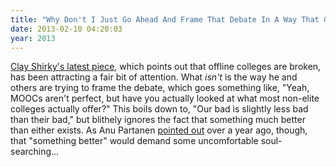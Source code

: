 ```yaml
---
title: "Why Don't I Just Go Ahead And Frame That Debate In A Way That Guarantees I'll Win?"
date: 2013-02-10 04:20:03
year: 2013
---
```

<p><a href="http://www.theawl.com/2013/02/how-to-save-college">Clay Shirky's latest piece</a>, which points out that offline colleges are broken, has been attracting a fair bit of attention. What <em>isn't</em> is the way he and others are trying to frame the debate, which goes something like, "Yeah, MOOCs aren't perfect, but have you actually looked at what most non-elite colleges actually offer?" This boils down to, "Our bad is slightly less bad than their bad," but blithely ignores the fact that something much better than either exists.  As Anu Partanen <a href="http://www.theatlantic.com/national/archive/2011/12/what-americans-keep-ignoring-about-finlands-school-success/250564/">pointed out</a> over a year ago, though, that "something better" would demand some uncomfortable soul-searching…</p>
